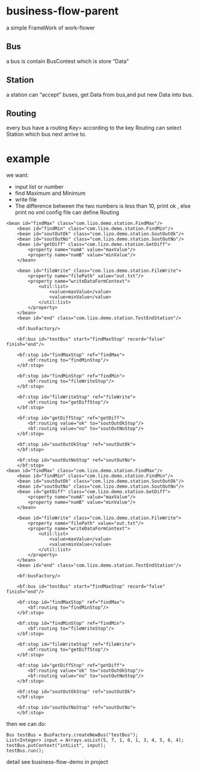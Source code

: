 # business-flow-parent
a simple FrameWork of work-flower
## Bus
a bus is contain BusContest which is store “Data”
## Station
a station can “accept” buses, get Data from bus,and put new Data into bus.
## Routing
every bus have a routing Key> according to the key Routing can select Station which bus next arrive to.
# example
we want:
* input list or number
* find Maximum and Minimum
* write file
* The difference between the two numbers is less than 10, print ok , else print no
xml config file can define Routing
```
<bean id="findMax" class="com.lizo.demo.station.FindMax"/>
    <bean id="findMin" class="com.lizo.demo.station.FindMin"/>
    <bean id="soutOutOk" class="com.lizo.demo.station.SoutOutOk"/>
    <bean id="soutOutNo" class="com.lizo.demo.station.SoutOutNo"/>
    <bean id="getDiff" class="com.lizo.demo.station.GetDiff">
        <property name="numA" value="maxValue"/>
        <property name="numB" value="minValue"/>
    </bean>

    <bean id="fileWrite" class="com.lizo.demo.station.FileWrite">
        <property name="filePath" value="out.txt"/>
        <property name="writeDataFormContext">
            <util:list>
                <value>maxValue</value>
                <value>minValue</value>
            </util:list>
        </property>
    </bean>
    <bean id="end" class="com.lizo.demo.station.TestEndStation"/>

    <bf:busFactory/>

    <bf:bus id="testBus" start="findMaxStop" record="false" finish="end"/>

    <bf:stop id="findMaxStop" ref="findMax">
        <bf:routing to="findMinStop"/>
    </bf:stop>

    <bf:stop id="findMinStop" ref="findMin">
        <bf:routing to="fileWriteStop"/>
    </bf:stop>

    <bf:stop id="fileWriteStop" ref="fileWrite">
        <bf:routing to="getDiffStop"/>
    </bf:stop>

    <bf:stop id="getDiffStop" ref="getDiff">
        <bf:routing value="ok" to="soutOutOkStop"/>
        <bf:routing value="no" to="soutOutNoStop"/>
    </bf:stop>

    <bf:stop id="soutOutOkStop" ref="soutOutOk">
    </bf:stop>

    <bf:stop id="soutOutNoStop" ref="soutOutNo">
    </bf:stop>
<bean id="findMax" class="com.lizo.demo.station.FindMax"/>
    <bean id="findMin" class="com.lizo.demo.station.FindMin"/>
    <bean id="soutOutOk" class="com.lizo.demo.station.SoutOutOk"/>
    <bean id="soutOutNo" class="com.lizo.demo.station.SoutOutNo"/>
    <bean id="getDiff" class="com.lizo.demo.station.GetDiff">
        <property name="numA" value="maxValue"/>
        <property name="numB" value="minValue"/>
    </bean>

    <bean id="fileWrite" class="com.lizo.demo.station.FileWrite">
        <property name="filePath" value="out.txt"/>
        <property name="writeDataFormContext">
            <util:list>
                <value>maxValue</value>
                <value>minValue</value>
            </util:list>
        </property>
    </bean>
    <bean id="end" class="com.lizo.demo.station.TestEndStation"/>

    <bf:busFactory/>

    <bf:bus id="testBus" start="findMaxStop" record="false" finish="end"/>

    <bf:stop id="findMaxStop" ref="findMax">
        <bf:routing to="findMinStop"/>
    </bf:stop>

    <bf:stop id="findMinStop" ref="findMin">
        <bf:routing to="fileWriteStop"/>
    </bf:stop>

    <bf:stop id="fileWriteStop" ref="fileWrite">
        <bf:routing to="getDiffStop"/>
    </bf:stop>

    <bf:stop id="getDiffStop" ref="getDiff">
        <bf:routing value="ok" to="soutOutOkStop"/>
        <bf:routing value="no" to="soutOutNoStop"/>
    </bf:stop>

    <bf:stop id="soutOutOkStop" ref="soutOutOk">
    </bf:stop>

    <bf:stop id="soutOutNoStop" ref="soutOutNo">
    </bf:stop>
```
 then we can do:
 
```
Bus testBus = BusFactory.createNewBus("testBus");
List<Integer> input = Arrays.asList(5, 7, 1, 0, 1, 3, 4, 5, 6, 4);
testBus.putContext("intList", input);
testBus.run();
```

detail see business-flow-demo in project
